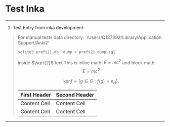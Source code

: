 # Test Inka

---
1. Test Entry from inka development:
> For manual tests
> data directory: '/Users/Q187392/Library/Application Support/Anki2'
> ```bash
> sqlite3 prefs21.db .dump > prefs21_dump.sql
> ```
> inside $\sqrt{2}$ text
> This is inline math: $E=mc^2$ and block math:
> $$
> E = mc^2
> $$
> 
> $$
> \operatorname{ker} f=\{g\in G:f(g)=e_{H}\}{\mbox{.}}
> $$
> 
> | First Header  | Second Header |
> | ------------- | ------------- |
> | Content Cell  | Content Cell  |
> | Content Cell  | Content Cell  |

---
